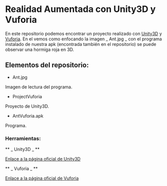 # Realidad Aumentada con Unity3D y Vuforia

En este repositorio podemos encontrar un proyecto realizado con [Unity3D](https://unity3d.com/es/unity) y [Vuforia](https://en.wikipedia.org/wiki/Vuforia_Augmented_Reality_SDK). En el vemos como enfocando la imagen _ Ant.jpg _ con el programa instalado de nuestra apk (encontrada también en el repositorio) se puede observar una hormiga roja en 3D.

## Elementos del repositorio:

- Ant.jpg

Imagen de lectura del programa.

- ProjectVuforia

Proyecto de Unity3D.

- AntVuforia.apk

Programa.

### Herramientas:

** _ Unity3D _ **

[Enlace a la página oficial de Unity3D](https://unity3d.com/es)

** _ Vuforia _ **

[Enlace a la página oficial de Vuforia](https://developer.vuforia.com/)
